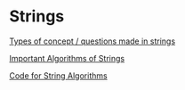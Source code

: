 # Strings

[Types of concept / questions made in strings ](Strings%2013f07e062ba1800aae07f9c3a9a6a22e/Types%20of%20concept%20questions%20made%20in%20strings%2013f07e062ba180d8b039f8fd7db77eb1.md)

[Important Algorithms of Strings](Strings%2013f07e062ba1800aae07f9c3a9a6a22e/Important%20Algorithms%20of%20Strings%2013f07e062ba1804090c2ff0ca9db995f.md)

[Code for String Algorithms ](Strings%2013f07e062ba1800aae07f9c3a9a6a22e/Code%20for%20String%20Algorithms%2013f07e062ba180f784d1f4a8739a9703.md)